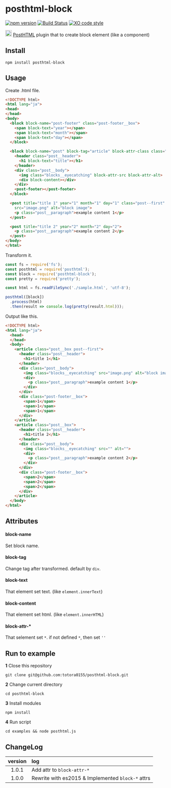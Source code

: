 # posthtml-block

[![npm version](https://badge.fury.io/js/posthtml-block.svg)](https://badge.fury.io/js/posthtml-block)
[![Build Status](https://travis-ci.org/totora0155/posthtml-block.svg?branch=master)](https://travis-ci.org/totora0155/posthtml-block)
[![XO code style](https://img.shields.io/badge/code_style-XO-5ed9c7.svg)](https://github.com/sindresorhus/xo)

<p><img width="20" src="https://camo.githubusercontent.com/4f0f92bada37893db0a761078a6c1b2fb7dfef14/687474703a2f2f706f737468746d6c2e6769746875622e696f2f706f737468746d6c2f6c6f676f2e737667"> <a href="https://github.com/posthtml/posthtml">PostHTML</a> plugin that to create block element (like a component)</p>

## Install
```
npm install posthtml-block
```

## Usage

Create .html file.
```html
<!DOCTYPE html>
<html lang="ja">
<head>
</head>
<body>
  <block block-name="post-footer" class="post-footer__box">
    <span block-text="year"></span>
    <span block-text="month"></span>
    <span block-text="day"></span>
  </block>

  <block block-name="post" block-tag="article" block-attr-class class="post__box">
    <header class="post__header">
      <h1 block-text="title"></h1>
    </header>
    <div class="post__body">
      <img class="blocks__eyecatching" block-attr-src block-attr-alt>
      <div block-content></div>
    </div>
    <post-footer></post-footer>
  </block>

  <post title="title 1" year="1" month="1" day="1" class="post--first"
    src="image.png" alt="block image">
    <p class="post__paragraph">example content 1</p>
  </post>

  <post title="title 2" year="2" month="2" day="2">
    <p class="post__paragraph">example content 2</p>
  </post>
</body>
</html>

```

Transform it.
```javascript
const fs = require('fs');
const posthtml = require('posthtml');
const block = require('posthtml-block');
const pretty = require('pretty');

const html = fs.readFileSync('./sample.html', 'utf-8');

posthtml([block])
  .process(html)
  .then(result => console.log(pretty(result.html)));

```

Output like this.
```html
<!DOCTYPE html>
<html lang="ja">
  <head>
  </head>
  <body>
    <article class="post__box post--first">
      <header class="post__header">
        <h1>title 1</h1>
      </header>
      <div class="post__body">
        <img class="blocks__eyecatching" src="image.png" alt="block image">
        <div>
          <p class="post__paragraph">example content 1</p>
        </div>
      </div>
      <div class="post-footer__box">
        <span>1</span>
        <span>1</span>
        <span>1</span>
      </div>
    </article>
    <article class="post__box">
      <header class="post__header">
        <h1>title 2</h1>
      </header>
      <div class="post__body">
        <img class="blocks__eyecatching" src="" alt="">
        <div>
          <p class="post__paragraph">example content 2</p>
        </div>
      </div>
      <div class="post-footer__box">
        <span>2</span>
        <span>2</span>
        <span>2</span>
      </div>
    </article>
  </body>
</html>

```

## Attributes

#### block-name
Set block name.

#### block-tag
Change tag after transformed. default by `div`.

#### block-text
That element set text. (like `element.innerText`)

#### block-content
That element set html. (like `element.innerHTML`)

#### block-attr-*
That selement set `*`. if not defined `*`, then set `''`

## Run to example

**1** Close this repository

```
git clone git@github.com:totora0155/posthtml-block.git
```

**2** Change current directory
```
cd posthtml-block
```

**3** Install modules
```
npm install
```

**4** Run script
```
cd examples && node posthtml.js
```

## ChangeLog

|version|log|
|:-:|:--|
|1.0.1|Add attr to `block-attr-*`|
|1.0.0|Rewrite with es2015 & Implemented `block-*` attrs|
